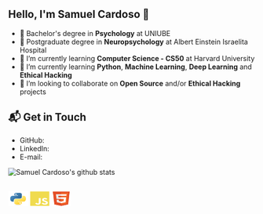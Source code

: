## Hello, I'm Samuel Cardoso 👋

- 🔭 Bachelor's degree in **Psychology** at UNIUBE
- 🔭 Postgraduate degree in **Neuropsychology** at Albert Einstein Israelita Hospital
- 🌱 I’m currently learning **Computer Science - CS50** at Harvard University
- 🌱 I’m currently learning **Python**, **Machine Learning**, **Deep Learning** and **Ethical Hacking**
- 👯 I’m looking to collaborate on **Open Source** and/or **Ethical Hacking** projects

## 📬 Get in Touch

- GitHub: 
- LinkedIn: 
- E-mail: 

![Samuel Cardoso's github stats](https://github-readme-stats.vercel.app/api?username=SamuelPCardoso&show_icons=true&theme=merko&include_all_commits=true&count_private=true)

<div style="display: inline_block"><br>
  <img align="center" alt="Samuel-Python" height="30" width="40" src="https://raw.githubusercontent.com/devicons/devicon/master/icons/python/python-original.svg">
  <img align="center" alt="Samuel-Js" height="30" width="40" src="https://raw.githubusercontent.com/devicons/devicon/master/icons/javascript/javascript-plain.svg">
  <img align="center" alt="Samuel-HTML" height="30" width="40" src="https://raw.githubusercontent.com/devicons/devicon/master/icons/html5/html5-original.svg">
</div>
  
##

